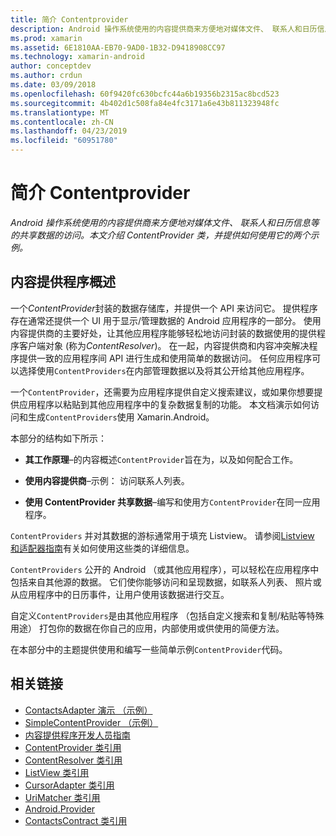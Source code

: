 ```yaml
---
title: 简介 Contentprovider
description: Android 操作系统使用的内容提供商来方便地对媒体文件、 联系人和日历信息等的共享数据的访问。 本文介绍 ContentProvider 类，并提供如何使用它的两个示例。
ms.prod: xamarin
ms.assetid: 6E1810AA-EB70-9AD0-1B32-D9418908CC97
ms.technology: xamarin-android
author: conceptdev
ms.author: crdun
ms.date: 03/09/2018
ms.openlocfilehash: 60f9420fc630bcfc44a6b19356b2315ac8bcd523
ms.sourcegitcommit: 4b402d1c508fa84e4fc3171a6e43b811323948fc
ms.translationtype: MT
ms.contentlocale: zh-CN
ms.lasthandoff: 04/23/2019
ms.locfileid: "60951780"
---
```

# <a name="intro-to-contentproviders"></a>简介 Contentprovider

_Android 操作系统使用的内容提供商来方便地对媒体文件、 联系人和日历信息等的共享数据的访问。本文介绍 ContentProvider 类，并提供如何使用它的两个示例。_


## <a name="content-providers-overview"></a>内容提供程序概述

一个*ContentProvider*封装的数据存储库，并提供一个 API 来访问它。 提供程序存在通常还提供一个 UI 用于显示/管理数据的 Android 应用程序的一部分。 使用内容提供商的主要好处，让其他应用程序能够轻松地访问封装的数据使用的提供程序客户端对象 (称为*ContentResolver*)。 在一起，内容提供商和内容冲突解决程序提供一致的应用程序间 API 进行生成和使用简单的数据访问。 任何应用程序可以选择使用`ContentProviders`在内部管理数据以及将其公开给其他应用程序。

一个`ContentProvider`，还需要为应用程序提供自定义搜索建议，或如果你想要提供应用程序以粘贴到其他应用程序中的复杂数据复制的功能。 本文档演示如何访问和生成`ContentProviders`使用 Xamarin.Android。

本部分的结构如下所示：

- **其工作原理**&ndash;的内容概述`ContentProvider`旨在为，以及如何配合工作。

- **使用内容提供商**&ndash;示例： 访问联系人列表。

- **使用 ContentProvider 共享数据**&ndash;编写和使用方`ContentProvider`在同一应用程序。

`ContentProviders` 并对其数据的游标通常用于填充 Listview。 请参阅[Listview 和适配器指南](~/android/user-interface/layouts/list-view/index.md)有关如何使用这些类的详细信息。

`ContentProviders` 公开的 Android （或其他应用程序），可以轻松在应用程序中包括来自其他源的数据。 它们使你能够访问和呈现数据，如联系人列表、 照片或从应用程序中的日历事件，让用户使用该数据进行交互。

自定义`ContentProviders`是由其他应用程序 （包括自定义搜索和复制/粘贴等特殊用途） 打包你的数据在你自己的应用，内部使用或供使用的简便方法。

在本部分中的主题提供使用和编写一些简单示例`ContentProvider`代码。



## <a name="related-links"></a>相关链接

- [ContactsAdapter 演示 （示例）](https://developer.xamarin.com/samples/monodroid/PlatformFeatures/ContactsAdapterDemo/)
- [SimpleContentProvider （示例）](https://developer.xamarin.com/samples/monodroid/PlatformFeatures/SimpleContentProvider)
- [内容提供程序开发人员指南](https://developer.android.com/guide/topics/providers/content-providers.html)
- [ContentProvider 类引用](https://developer.xamarin.com/api/type/Android.Content.ContentProvider/)
- [ContentResolver 类引用](https://developer.xamarin.com/api/type/Android.Content.ContentResolver/)
- [ListView 类引用](https://developer.xamarin.com/api/type/Android.Widget.ListView/)
- [CursorAdapter 类引用](https://developer.xamarin.com/api/type/Android.Widget.CursorAdapter/)
- [UriMatcher 类引用](https://developer.xamarin.com/api/type/Android.Content.UriMatcher/)
- [Android.Provider](https://developer.xamarin.com/api/namespace/Android.Provider/)
- [ContactsContract 类引用](https://developer.xamarin.com/api/type/Android.Provider.ContactsContract/)
